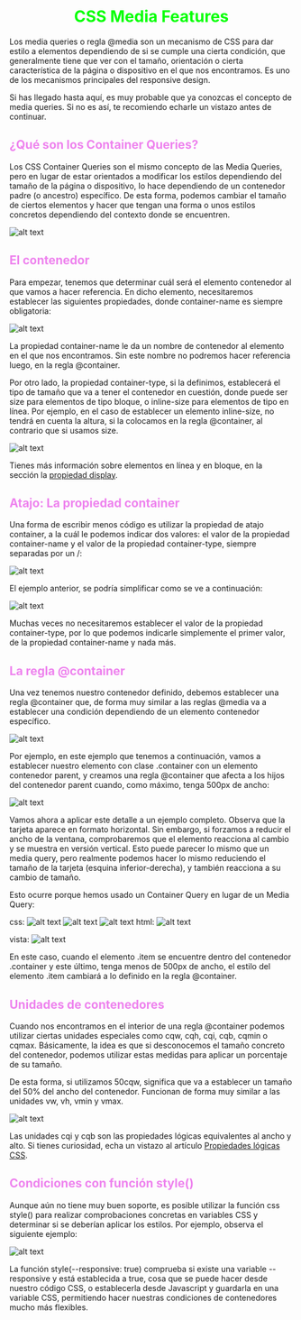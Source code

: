 # <span style="color:lime"><center>CSS Media Features</center></span>

Los media queries o regla @media son un mecanismo de CSS para dar estilo a elementos dependiendo de si se cumple una cierta condición, que generalmente tiene que ver con el tamaño, orientación o cierta característica de la página o dispositivo en el que nos encontramos. Es uno de los mecanismos principales del responsive design.

Si has llegado hasta aquí, es muy probable que ya conozcas el concepto de media queries. Si no es así, te recomiendo echarle un vistazo antes de continuar.

## <span style="color:violet">¿Qué son los Container Queries?</span>
Los CSS Container Queries son el mismo concepto de las Media Queries, pero en lugar de estar orientados a modificar los estilos dependiendo del tamaño de la página o dispositivo, lo hace dependiendo de un contenedor padre (o ancestro) específico. De esta forma, podemos cambiar el tamaño de ciertos elementos y hacer que tengan una forma o unos estilos concretos dependiendo del contexto donde se encuentren.

![alt text](./imagenes-container-queries/css-container-queries.png)

## <span style="color:violet">El contenedor</span>
Para empezar, tenemos que determinar cuál será el elemento contenedor al que vamos a hacer referencia. En dicho elemento, necesitaremos establecer las siguientes propiedades, donde container-name es siempre obligatoria:

![alt text](./imagenes-container-queries/image.png)

La propiedad container-name le da un nombre de contenedor al elemento en el que nos encontramos. Sin este nombre no podremos hacer referencia luego, en la regla @container.

Por otro lado, la propiedad container-type, si la definimos, establecerá el tipo de tamaño que va a tener el contenedor en cuestión, donde puede ser size para elementos de tipo bloque, o inline-size para elementos de tipo en línea. Por ejemplo, en el caso de establecer un elemento inline-size, no tendrá en cuenta la altura, si la colocamos en la regla @container, al contrario que si usamos size.

![alt text](./imagenes-container-queries/image-1.png)

Tienes más información sobre elementos en línea y en bloque, en la sección la [propiedad display](https://lenguajecss.com/css/maquetacion-y-colocacion/propiedad-display/).

## <span style="color:violet">Atajo: La propiedad container</span>
Una forma de escribir menos código es utilizar la propiedad de atajo container, a la cuál le podemos indicar dos valores: el valor de la propiedad container-name y el valor de la propiedad container-type, siempre separadas por un /:

![alt text](./imagenes-container-queries/image-2.png)

El ejemplo anterior, se podría simplificar como se ve a continuación:

![alt text](./imagenes-container-queries/image-3.png)

Muchas veces no necesitaremos establecer el valor de la propiedad container-type, por lo que podemos indicarle simplemente el primer valor, de la propiedad container-name y nada más.

## <span style="color:violet">La regla @container</span>
Una vez tenemos nuestro contenedor definido, debemos establecer una regla @container que, de forma muy similar a las reglas @media va a establecer una condición dependiendo de un elemento contenedor específico.

![alt text](./imagenes-container-queries/image-4.png)

Por ejemplo, en este ejemplo que tenemos a continuación, vamos a establecer nuestro elemento con clase .container con un elemento contenedor parent, y creamos una regla @container que afecta a los hijos del contenedor parent cuando, como máximo, tenga 500px de ancho:

![alt text](./imagenes-container-queries/image-5.png)

Vamos ahora a aplicar este detalle a un ejemplo completo. Observa que la tarjeta aparece en formato horizontal. Sin embargo, si forzamos a reducir el ancho de la ventana, comprobaremos que el elemento reacciona al cambio y se muestra en versión vertical. Esto puede parecer lo mismo que un media query, pero realmente podemos hacer lo mismo reduciendo el tamaño de la tarjeta (esquina inferior-derecha), y también reacciona a su cambio de tamaño.

Esto ocurre porque hemos usado un Container Query en lugar de un Media Query:

css:
![alt text](./imagenes-container-queries/image-6.png)
![alt text](./imagenes-container-queries/image-7.png)
![alt text](./imagenes-container-queries/image-8.png)
html:
![alt text](./imagenes-container-queries/image-9.png)

vista:
![alt text](./imagenes-container-queries/image-10.png)

En este caso, cuando el elemento .item se encuentre dentro del contenedor .container y este último, tenga menos de 500px de ancho, el estilo del elemento .item cambiará a lo definido en la regla @container.

## <span style="color:violet">Unidades de contenedores</span>
Cuando nos encontramos en el interior de una regla @container podemos utilizar ciertas unidades especiales como cqw, cqh, cqi, cqb, cqmin o cqmax. Básicamente, la idea es que si desconocemos el tamaño concreto del contenedor, podemos utilizar estas medidas para aplicar un porcentaje de su tamaño.

De esta forma, si utilizamos 50cqw, significa que va a establecer un tamaño del 50% del ancho del contenedor. Funcionan de forma muy similar a las unidades vw, vh, vmin y vmax.

![alt text](./imagenes-container-queries/image-11.png)

Las unidades cqi y cqb son las propiedades lógicas equivalentes al ancho y alto. Si tienes curiosidad, echa un vistazo al artículo [Propiedades lógicas CSS](https://lenguajecss.com/css/modelo-de-cajas/propiedades-logicas-css/).

## <span style="color:violet">Condiciones con función style()</span>
Aunque aún no tiene muy buen soporte, es posible utilizar la función css style() para realizar comprobaciones concretas en variables CSS y determinar si se deberían aplicar los estilos. Por ejemplo, observa el siguiente ejemplo:

![alt text](./imagenes-container-queries/image-12.png)

La función style(--responsive: true) comprueba si existe una variable --responsive y está establecida a true, cosa que se puede hacer desde nuestro código CSS, o establecerla desde Javascript y guardarla en una variable CSS, permitiendo hacer nuestras condiciones de contenedores mucho más flexibles.